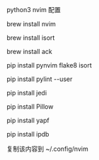 python3 nvim 配置


brew install nvim

brew install isort

brew install ack


pip install pynvim flake8 isort

pip install pylint --user

pip install jedi

pip install Pillow

pip install yapf

pip install ipdb

复制该内容到
~/.config/nvim
